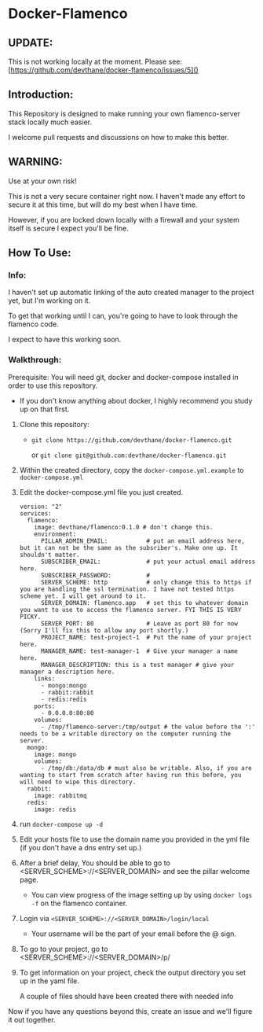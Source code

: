 # Docker-Flamenco

## UPDATE:

This is not working locally at the moment. Please see: [https://github.com/devthane/docker-flamenco/issues/5]()

## Introduction:

This Repository is designed to make running your own flamenco-server stack locally much easier.

I welcome pull requests and discussions on how to make this better.

## WARNING:

Use at your own risk!

This is not a very secure container right now. I haven't made any effort to secure it at this time, but will do my best when I have time.

However, if you are locked down locally with a firewall and your system itself is secure I expect you'll be fine.

## How To Use:

### Info:
    
I haven't set up automatic linking of the auto created manager to the project yet, but I'm working on it.

To get that working until I can, you're going to have to look through the flamenco code.

I expect to have this working soon.

### Walkthrough:

Prerequisite: You will need git, docker and docker-compose installed in order to use this repository.
* If you don't know anything about docker, I highly recommend you study up on that first.

1. Clone this repository:
    * `git clone https://github.com/devthane/docker-flamenco.git` 

        or `git clone git@github.com:devthane/docker-flamenco.git`
2. Within the created directory, copy the `docker-compose.yml.example` to `docker-compose.yml`

3. Edit the docker-compose.yml file you just created.
    ```
    version: "2"
    services:
      flamenco:
        image: devthane/flamenco:0.1.0 # don't change this.
        environment:
          PILLAR_ADMIN_EMAIL:           # put an email address here, but it can not be the same as the subsriber's. Make one up. It shouldn't matter.
          SUBSCRIBER_EMAIL:             # put your actual email address here.
          SUBSCRIBER_PASSWORD:          #
          SERVER_SCHEME: http           # only change this to https if you are handling the ssl termination. I have not tested https scheme yet. I will get around to it.
          SERVER_DOMAIN: flamenco.app   # set this to whatever domain you want to use to access the flamenco server. FYI THIS IS VERY PICKY.
          SERVER_PORT: 80               # Leave as port 80 for now (Sorry I'll fix this to allow any port shortly.)
          PROJECT_NAME: test-project-1  # Put the name of your project here.
          MANAGER_NAME: test-manager-1  # Give your manager a name here.
          MANAGER_DESCRIPTION: this is a test manager # give your manager a description here.
        links:
          - mongo:mongo
          - rabbit:rabbit
          - redis:redis
        ports:
          - 0.0.0.0:80:80
        volumes:
          - /tmp/flamenco-server:/tmp/output # the value before the ':' needs to be a writable directory on the computer running the server.
      mongo:
        image: mongo
        volumes:
          - /tmp/db:/data/db # must also be writable. Also, if you are wanting to start from scratch after having run this before, you will need to wipe this directory.
      rabbit:
        image: rabbitmq
      redis:
        image: redis
    ```

4. run `docker-compose up -d`

5. Edit your hosts file to use the domain name you provided in the yml file (if you don't have a dns entry set up.)

6. After a brief delay, You should be able to go to <SERVER_SCHEME>://<SERVER_DOMAIN> and see the pillar welcome page.
    * You can view progress of the image setting up by using `docker logs -f` on the flamenco container.

7. Login via `<SERVER_SCHEME>://<SERVER_DOMAIN>/login/local`
    * Your username will be the part of your email before the @ sign.

8. To go to your project, go to <SERVER_SCHEME>://<SERVER_DOMAIN>/p/

9. To get information on your project, check the output directory you set up in the yaml file.
 
    A couple of files should have been created there with needed info 


Now if you have any questions beyond this, create an issue and we'll figure it out together.

